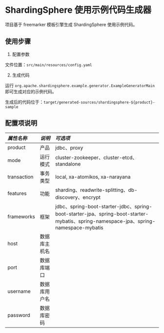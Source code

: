 # ShardingSphere 使用示例代码生成器

项目基于 freemarker 模板引擎生成 ShardingSphere 使用示例代码。

## 使用步骤

1. 配置参数

文件位置：`src/main/resources/config.yaml` 

2. 生成代码

运行 `org.apache.shardingsphere.example.generator.ExampleGeneratorMain` 即可生成对应的示例代码。

生成后的代码位于：`target/generated-sources/shardingsphere-${product}-sample`

## 配置项说明

| *属性名称*    | *说明*      | *可选项*                                                                                                                           |
|:----------- | ---------- |:--------------------------------------------------------------------------------------------------------------------------------|
| product     | 产品        | jdbc、proxy                                                                                                                      |
| mode        | 运行模式     | cluster-zookeeper、cluster-etcd、standalone                                                                                       |
| transaction | 事务类型     | local, xa-atomikos, xa-narayana                                                                                                                         |
| features    | 功能        | sharding、readwrite-splitting、db-discovery、encrypt                                                                               |
| frameworks  | 框架        | jdbc、spring-boot-starter-jdbc、spring-boot-starter-jpa、spring-boot-starter-mybatis、spring-namespace-jpa、spring-namespace-mybatis |
| host        | 数据库主机名 |                                                                                                                                 |
| port        | 数据库端口   |                                                                                                                                 |
| username    | 数据库用户名  |                                                                                                                                 |
| password    | 数据库密码    |                                                                                                                                 |
